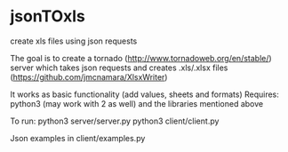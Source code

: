 jsonTOxls
=========

create xls files using json requests

The goal is to create a tornado (http://www.tornadoweb.org/en/stable/) server which takes json requests and creates .xls/.xlsx files (https://github.com/jmcnamara/XlsxWriter)

It works as basic functionality (add values, sheets and formats)
Requires:
    python3 (may work with 2 as well)
    and the libraries mentioned above

To run:
    python3 server/server.py
    python3 client/client.py

Json examples in client/examples.py